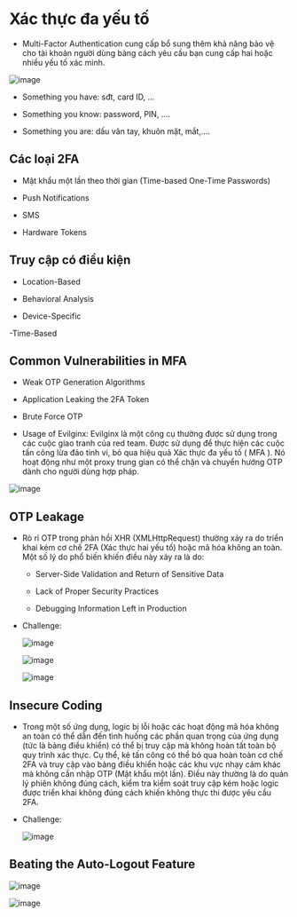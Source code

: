 # Xác thực đa yếu tố

- Multi-Factor Authentication cung cấp bổ sung thêm khả năng bảo vệ cho tài khoản người dùng bàng cách yêu cầu bạn cung cấp hai hoặc nhiều yếu tố xác minh.

![image](https://github.com/user-attachments/assets/524528a8-2edf-4c12-add3-9969e2628131)

- Something you have: sđt, card ID, ...

- Something you know: password, PIN, ....

- Something you are: dấu vân tay, khuôn mặt, mắt,....

## Các loại 2FA

- Mật khẩu một lần theo thời gian (Time-based One-Time Passwords)

- Push Notifications

- SMS

- Hardware Tokens

## Truy cập có điều kiện

- Location-Based

- Behavioral Analysis

- Device-Specific

-Time-Based

## Common Vulnerabilities in MFA

- Weak OTP Generation Algorithms

- Application Leaking the 2FA Token

- Brute Force OTP

- Usage of Evilginx: Evilginx là một công cụ thường được sử dụng trong các cuộc giao tranh của red team. Được sử dụng để thực hiện các cuộc tấn công lừa đảo tinh vi, bỏ qua hiệu quả Xác thực đa yếu tố ( MFA ). Nó hoạt động như một proxy trung gian có thể chặn và chuyển hướng OTP dành cho người dùng hợp pháp.

![image](https://github.com/user-attachments/assets/573d1ada-c6ce-48b8-b0dd-769736531493)

## OTP Leakage

- Rò rỉ OTP trong phản hồi XHR (XMLHttpRequest) thường xảy ra do triển khai kém cơ chế 2FA (Xác thực hai yếu tố) hoặc mã hóa không an toàn. Một số lý do phổ biến khiến điều này xảy ra là do:

  - Server-Side Validation and Return of Sensitive Data

  - Lack of Proper Security Practices

  - Debugging Information Left in Production

- Challenge:

  ![image](https://github.com/user-attachments/assets/602b8da2-9fa9-45e5-b9aa-498c14edcff0)

  ![image](https://github.com/user-attachments/assets/8b6f87dc-8764-4045-8e91-d83f397e8149)

  ![image](https://github.com/user-attachments/assets/25cf086b-926a-40b9-b45b-c960fcfc024d)


## Insecure Coding

- Trong một số ứng dụng, logic bị lỗi hoặc các hoạt động mã hóa không an toàn có thể dẫn đến tình huống các phần quan trọng của ứng dụng (tức là bảng điều khiển) có thể bị truy cập mà không hoàn tất toàn bộ quy trình xác thực. Cụ thể, kẻ tấn công có thể bỏ qua hoàn toàn cơ chế 2FA và truy cập vào bảng điều khiển hoặc các khu vực nhạy cảm khác mà không cần nhập OTP (Mật khẩu một lần). Điều này thường là do quản lý phiên không đúng cách, kiểm tra kiểm soát truy cập kém hoặc logic được triển khai không đúng cách khiến không thực thi được yêu cầu 2FA.

- Challenge:

  ![image](https://github.com/user-attachments/assets/e382ad72-b300-44c8-9e87-a817213322b7)


## Beating the Auto-Logout Feature

  ![image](https://github.com/user-attachments/assets/63606e56-46b5-4977-90b4-8aaf2ca55014)

  ![image](https://github.com/user-attachments/assets/7c44f80e-aa44-4eee-87b7-6108248e353f)
